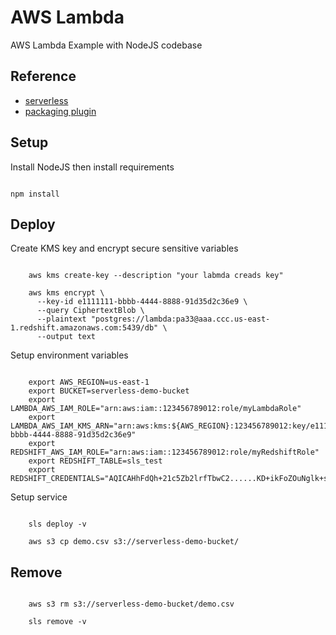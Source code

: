 # AWS Lambda

AWS Lambda Example with NodeJS codebase


## Reference

- [serverless](https://serverless.com/framework/docs/providers/aws/guide/intro/)
- [packaging plugin](https://github.com/nfour/serverless-build-plugin/)


## Setup

Install NodeJS then install requirements

```

npm install

```


## Deploy

Create KMS key and encrypt secure sensitive variables

```

    aws kms create-key --description "your labmda creads key"

    aws kms encrypt \
      --key-id e1111111-bbbb-4444-8888-91d35d2c36e9 \
      --query CiphertextBlob \
      --plaintext "postgres://lambda:pa33@aaa.ccc.us-east-1.redshift.amazonaws.com:5439/db" \
      --output text

```


Setup environment variables

```

    export AWS_REGION=us-east-1
    export BUCKET=serverless-demo-bucket
    export LAMBDA_AWS_IAM_ROLE="arn:aws:iam::123456789012:role/myLambdaRole"
    export LAMBDA_AWS_IAM_KMS_ARN="arn:aws:kms:${AWS_REGION}:123456789012:key/e1111111-bbbb-4444-8888-91d35d2c36e9"
    export REDSHIFT_AWS_IAM_ROLE="arn:aws:iam::123456789012:role/myRedshiftRole"
    export REDSHIFT_TABLE=sls_test
    export REDSHIFT_CREDENTIALS="AQICAHhFdQh+21c5Zb2lrfTbwC2......KD+ikFoZOuNglk+s="

```


Setup service

```

    sls deploy -v

    aws s3 cp demo.csv s3://serverless-demo-bucket/

```


## Remove

```

    aws s3 rm s3://serverless-demo-bucket/demo.csv

    sls remove -v

```
